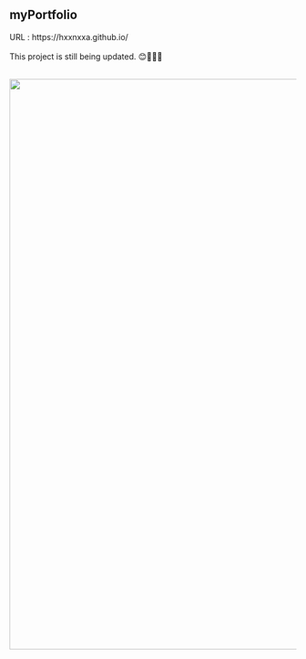 <h2>myPortfolio</h2>
URL : https://hxxnxxa.github.io/
</br>
</br>
This project is still being updated. 😊👩🏻‍💻
</br>
</br>
<p align="center">
  <img src="https://user-images.githubusercontent.com/23094041/120588224-ccb9a880-c471-11eb-984a-1b3e0e93b1d6.png" width="1000" height"500"/>
</p>
